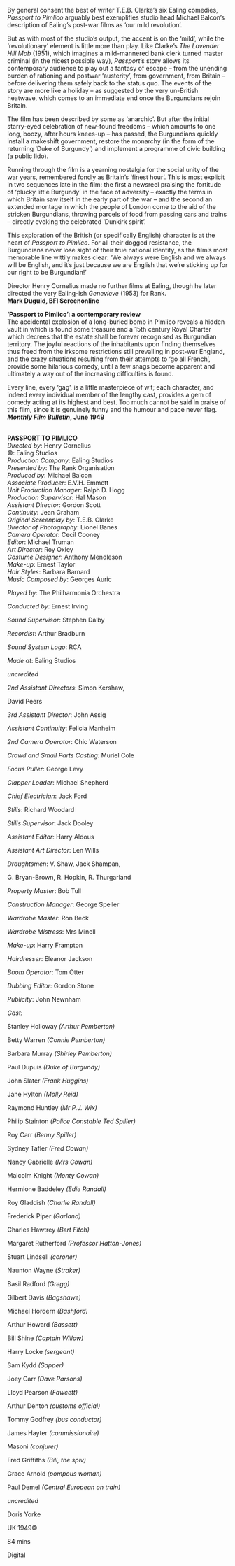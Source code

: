 
By general consent the best of writer T.E.B. Clarke’s six Ealing comedies, _Passport to Pimlico_ arguably best exemplifies studio head Michael Balcon’s description of Ealing’s post-war films as ‘our mild revolution’.

But as with most of the studio’s output, the accent is on the ‘mild’, while the ‘revolutionary’ element is little more than play. Like Clarke’s _The Lavender Hill Mob_ (1951), which imagines a mild-mannered bank clerk turned master criminal (in the nicest possible way), _Passport_’s story allows its contemporary audience to play out a fantasy of escape – from the unending burden of rationing and postwar ‘austerity’, from government, from Britain – before delivering them safely back to the status quo. The events of the story are more like a holiday – as suggested by the very un-British heatwave, which comes to an immediate end once the Burgundians rejoin Britain.

The film has been described by some as ‘anarchic’. But after the initial starry-eyed celebration of new-found freedoms – which amounts to one long, boozy, after hours knees-up – has passed, the Burgundians quickly install a makeshift government, restore the monarchy (in the form of the returning ‘Duke of Burgundy’) and implement a programme of civic building (a public lido).

Running through the film is a yearning nostalgia for the social unity of the war years, remembered fondly as Britain’s ‘finest hour’. This is most explicit in two sequences late in the film: the first a newsreel praising the fortitude of ‘plucky little Burgundy’ in the face of adversity – exactly the terms in which Britain saw itself in the early part of the war – and the second an extended montage in which the people of London come to the aid of the stricken Burgundians, throwing parcels of food from passing cars and trains – directly evoking the celebrated ‘Dunkirk spirit’.

This exploration of the British (or specifically English) character is at the heart of _Passport to Pimlico_. For all their dogged resistance, the Burgundians never lose sight of their true national identity, as the film’s most memorable line wittily makes clear: ‘We always were English and we always will be English, and it’s just because we are English that we’re sticking up for our right to be Burgundian!’

Director Henry Cornelius made no further films at Ealing, though he later directed the very Ealing-ish _Genevieve_ (1953) for Rank.  
**Mark Duguid, BFI Screenonline**

**‘Passport to Pimlico’: a contemporary review**  
The accidental explosion of a long-buried bomb in Pimlico reveals a hidden vault in which is found some treasure and a 15th century Royal Charter which decrees that the estate shall be forever recognised as Burgundian territory. The joyful reactions of the inhabitants upon finding themselves thus freed from the irksome restrictions still prevailing in post-war England, and the crazy situations resulting from their attempts to ‘go all French’, provide some hilarious comedy, until a few snags become apparent and ultimately a way out of the increasing difficulties is found.

Every line, every ‘gag’, is a little masterpiece of wit; each character, and indeed every individual member of the lengthy cast, provides a gem of comedy acting at its highest and best. Too much cannot be said in praise of this film, since it is genuinely funny and the humour and pace never flag.  
**_Monthly Film Bulletin_, June 1949**
<br><br>

**PASSPORT TO PIMLICO**<br>
_Directed by_:  Henry Cornelius<br>
©: Ealing Studios<br>
_Production Company_:  Ealing Studios<br>
_Presented by_:  The Rank Organisation<br>
_Produced by_:  Michael Balcon<br>
_Associate Producer_:  E.V.H. Emmett<br>
_Unit Production Manager_:  Ralph D. Hogg<br>
_Production Supervisor_:  Hal Mason<br>
_Assistant Director_:  Gordon Scott<br>
_Continuity_:  Jean Graham<br>
_Original Screenplay by_:  T.E.B. Clarke<br>
_Director of Photography_:  Lionel Banes<br>
_Camera Operator_:  Cecil Cooney<br>
_Editor_:  Michael Truman<br>
_Art Director_:  Roy Oxley<br>
_Costume Designer_:  Anthony Mendleson<br>
_Make-up_:  Ernest Taylor<br>
_Hair Styles_:  Barbara Barnard<br>
_Music Composed by_:  Georges Auric<br>

_Played by_:  The Philharmonia Orchestra<br>

_Conducted by_:  Ernest Irving<br>

_Sound Supervisor_:  Stephen Dalby<br>

_Recordist_:  Arthur Bradburn<br>

_Sound System Logo_:  RCA<br>

_Made at_:  Ealing Studios<br>

_uncredited_<br>

_2nd Assistant Directors_:  Simon Kershaw,

David Peers<br>

_3rd Assistant Director_:  John Assig<br>

_Assistant Continuity_:  Felicia Manheim<br>

_2nd Camera Operator_:  Chic Waterson<br>

_Crowd and Small Parts Casting_:  Muriel Cole<br>

_Focus Puller_:  George Levy<br>

_Clapper Loader_:  Michael Shepherd<br>

_Chief Electrician_:  Jack Ford<br>

_Stills_:  Richard Woodard<br>

_Stills Supervisor_:  Jack Dooley<br>

_Assistant Editor_:  Harry Aldous<br>

_Assistant Art Director_:  Len Wills<br>

_Draughtsmen_:  V. Shaw,  Jack Shampan,

G. Bryan-Brown,  R. Hopkin,  R. Thurgarland<br>

_Property Master_:  Bob Tull<br>

_Construction Manager_:  George Speller<br>

_Wardrobe Master_:  Ron Beck<br>

_Wardrobe Mistress_:  Mrs Minell<br>

_Make-up_:  Harry Frampton<br>

_Hairdresser_:  Eleanor Jackson<br>

_Boom Operator_:  Tom Otter<br>

_Dubbing Editor_:  Gordon Stone<br>

_Publicity_:  John Newnham<br>

_Cast:_<br>

Stanley Holloway _(Arthur Pemberton)_<br>

Betty Warren _(Connie Pemberton)_<br>

Barbara Murray _(Shirley Pemberton)_<br>

Paul Dupuis _(Duke of Burgundy)_<br>

John Slater _(Frank Huggins)_<br>

Jane Hylton _(Molly Reid)_<br>

Raymond Huntley _(Mr P.J. Wix)_<br>

Philip Stainton _(Police Constable Ted Spiller)_<br>

Roy Carr _(Benny Spiller)_<br>

Sydney Tafler _(Fred Cowan)_<br>

Nancy Gabrielle _(Mrs Cowan)_<br>

Malcolm Knight _(Monty Cowan)_<br>

Hermione Baddeley _(Edie Randall)_<br>

Roy Gladdish _(Charlie Randall)_<br>

Frederick Piper _(Garland)_<br>

Charles Hawtrey _(Bert Fitch)_<br>

Margaret Rutherford _(Professor Hatton-Jones)_<br>

Stuart Lindsell _(coroner)_<br>

Naunton Wayne _(Straker)_<br>

Basil Radford _(Gregg)_<br>

Gilbert Davis _(Bagshawe)_<br>

Michael Hordern _(Bashford)_<br>

Arthur Howard _(Bassett)_<br>

Bill Shine _(Captain Willow)_<br>

Harry Locke _(sergeant)_<br>

Sam Kydd _(Sapper)_<br>

Joey Carr _(Dave Parsons)_<br>

Lloyd Pearson _(Fawcett)_<br>

Arthur Denton _(customs official)_<br>

Tommy Godfrey _(bus conductor)_<br>

James Hayter _(commissionaire)_<br>

Masoni _(conjurer)_<br>

Fred Griffiths _(Bill, the spiv)_<br>

Grace Arnold _(pompous woman)_<br>

Paul Demel _(Central European on train)_<br>

_uncredited_<br>

Doris Yorke<br>

UK 1949©<br>

84 mins<br>

Digital<br>
<br>
<!--stackedit_data:
eyJoaXN0b3J5IjpbLTg3ODYxNDE3NF19
-->
